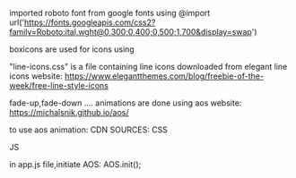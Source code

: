 imported roboto font from google fonts using @import url('https://fonts.googleapis.com/css2?family=Roboto:ital,wght@0,300;0,400;0,500;1,700&display=swap')

boxicons are used for icons using <link href='https://unpkg.com/boxicons@2.1.4/css/boxicons.min.css' rel='stylesheet'>

"line-icons.css"  is a file containing line icons downloaded from elegant line icons website:
https://www.elegantthemes.com/blog/freebie-of-the-week/free-line-style-icons

fade-up,fade-down .... animations are done using aos website:
https://michalsnik.github.io/aos/

to use aos animation:
CDN SOURCES:
CSS
<link href="https://unpkg.com/aos@2.3.1/dist/aos.css" rel="stylesheet">
JS
<script src="https://unpkg.com/aos@2.3.1/dist/aos.js"></script>

in app.js file,initiate AOS:
AOS.init();
